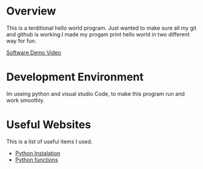 # Overview
<!-- hass means heading  -->

This is a terditional hello world program. Just wanted to make sure all my git and github is working.I made my progam print hello world in two different way for fun.

[Software Demo Video](http://youtube.link.goes.here)
<!-- make a video of the project and post it here! -->
# Development Environment

Im useing python and visual studio Code, to make this program run and work smoothly.

# Useful Websites

This is a list of useful items I used.
* [Python Instalation](https://www.python.org/downloads/)
* [Python functions](https://www.w3schools.com/python/python_functions.asp)